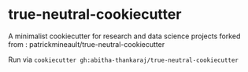 # true-neutral-cookiecutter
A minimalist cookiecutter for research and data science projects
forked from : patrickmineault/true-neutral-cookiecutter

Run via `cookiecutter gh:abitha-thankaraj/true-neutral-cookiecutter`
